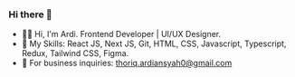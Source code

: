 ### Hi there 👋

- 👋🏻 Hi, I'm Ardi. Frontend Developer | UI/UX Designer.
- 🎯 My Skills: React JS, Next JS, Git, HTML, CSS, Javascript, Typescript, Redux, Tailwind CSS, Figma.
- 📧 For business inquiries: thoriq.ardiansyah0@gmail.com
<!--
**thoriqardiansyah/thoriqardiansyah** is a ✨ _special_ ✨ repository because its `README.md` (this file) appears on your GitHub profile.

Here are some ideas to get you started:

- 🔭 I’m currently working on ...
- 🌱 I’m currently learning ...
- 👯 I’m looking to collaborate on ...
- 🤔 I’m looking for help with ...
- 💬 Ask me about ...
- 📫 How to reach me: ...
- 😄 Pronouns: ...
- ⚡ Fun fact: ...
-->
